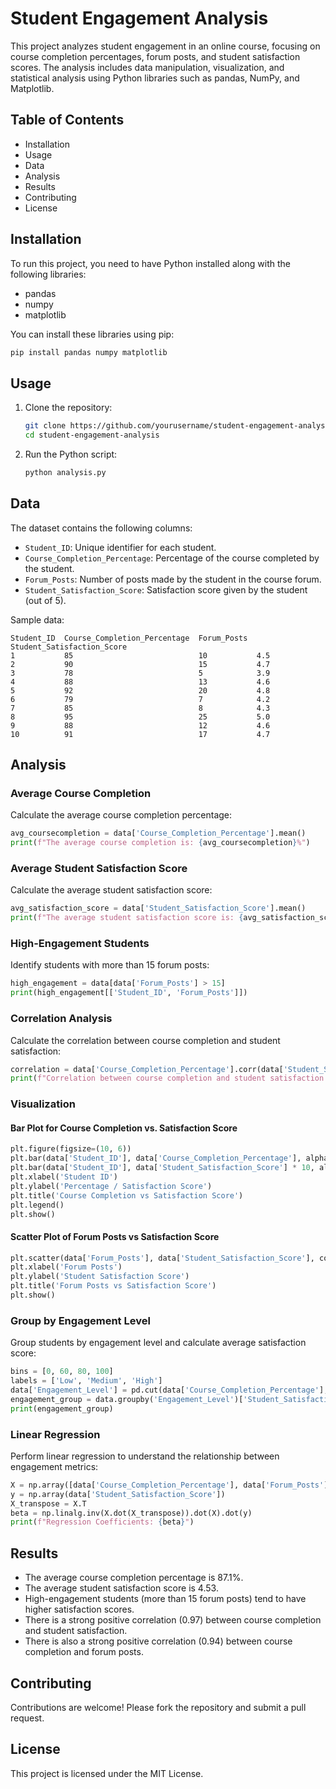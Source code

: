 # Student Engagement Analysis

This project analyzes student engagement in an online course, focusing on course completion percentages, forum posts, and student satisfaction scores. The analysis includes data manipulation, visualization, and statistical analysis using Python libraries such as pandas, NumPy, and Matplotlib.

## Table of Contents
- Installation
- Usage
- Data
- Analysis
- Results
- Contributing
- License

## Installation

To run this project, you need to have Python installed along with the following libraries:
- pandas
- numpy
- matplotlib

You can install these libraries using pip:

```bash
pip install pandas numpy matplotlib
```

## Usage

1. Clone the repository:
    ```bash
    git clone https://github.com/yourusername/student-engagement-analysis.git
    cd student-engagement-analysis
    ```

2. Run the Python script:
    ```bash
    python analysis.py
    ```

## Data

The dataset contains the following columns:
- `Student_ID`: Unique identifier for each student.
- `Course_Completion_Percentage`: Percentage of the course completed by the student.
- `Forum_Posts`: Number of posts made by the student in the course forum.
- `Student_Satisfaction_Score`: Satisfaction score given by the student (out of 5).

Sample data:
```plaintext
Student_ID  Course_Completion_Percentage  Forum_Posts  Student_Satisfaction_Score
1           85                            10           4.5
2           90                            15           4.7
3           78                            5            3.9
4           88                            13           4.6
5           92                            20           4.8
6           79                            7            4.2
7           85                            8            4.3
8           95                            25           5.0
9           88                            12           4.6
10          91                            17           4.7
```

## Analysis

### Average Course Completion
Calculate the average course completion percentage:
```python
avg_coursecompletion = data['Course_Completion_Percentage'].mean()
print(f"The average course completion is: {avg_coursecompletion}%")
```

### Average Student Satisfaction Score
Calculate the average student satisfaction score:
```python
avg_satisfaction_score = data['Student_Satisfaction_Score'].mean()
print(f"The average student satisfaction score is: {avg_satisfaction_score}")
```

### High-Engagement Students
Identify students with more than 15 forum posts:
```python
high_engagement = data[data['Forum_Posts'] > 15]
print(high_engagement[['Student_ID', 'Forum_Posts']])
```

### Correlation Analysis
Calculate the correlation between course completion and student satisfaction:
```python
correlation = data['Course_Completion_Percentage'].corr(data['Student_Satisfaction_Score'])
print(f"Correlation between course completion and student satisfaction: {correlation}")
```

### Visualization
#### Bar Plot for Course Completion vs. Satisfaction Score
```python
plt.figure(figsize=(10, 6))
plt.bar(data['Student_ID'], data['Course_Completion_Percentage'], alpha=0.6, label='Completion %')
plt.bar(data['Student_ID'], data['Student_Satisfaction_Score'] * 10, alpha=0.6, label='Satisfaction Score')
plt.xlabel('Student ID')
plt.ylabel('Percentage / Satisfaction Score')
plt.title('Course Completion vs Satisfaction Score')
plt.legend()
plt.show()
```

#### Scatter Plot of Forum Posts vs Satisfaction Score
```python
plt.scatter(data['Forum_Posts'], data['Student_Satisfaction_Score'], color='blue', label='Forum Posts vs Satisfaction Score')
plt.xlabel('Forum Posts')
plt.ylabel('Student Satisfaction Score')
plt.title('Forum Posts vs Satisfaction Score')
plt.show()
```

### Group by Engagement Level
Group students by engagement level and calculate average satisfaction score:
```python
bins = [0, 60, 80, 100]
labels = ['Low', 'Medium', 'High']
data['Engagement_Level'] = pd.cut(data['Course_Completion_Percentage'], bins=bins, labels=labels)
engagement_group = data.groupby('Engagement_Level')['Student_Satisfaction_Score'].mean()
print(engagement_group)
```

### Linear Regression
Perform linear regression to understand the relationship between engagement metrics:
```python
X = np.array([data['Course_Completion_Percentage'], data['Forum_Posts']])
y = np.array(data['Student_Satisfaction_Score'])
X_transpose = X.T
beta = np.linalg.inv(X.dot(X_transpose)).dot(X).dot(y)
print(f"Regression Coefficients: {beta}")
```

## Results

- The average course completion percentage is 87.1%.
- The average student satisfaction score is 4.53.
- High-engagement students (more than 15 forum posts) tend to have higher satisfaction scores.
- There is a strong positive correlation (0.97) between course completion and student satisfaction.
- There is also a strong positive correlation (0.94) between course completion and forum posts.

## Contributing

Contributions are welcome! Please fork the repository and submit a pull request.

## License

This project is licensed under the MIT License.
